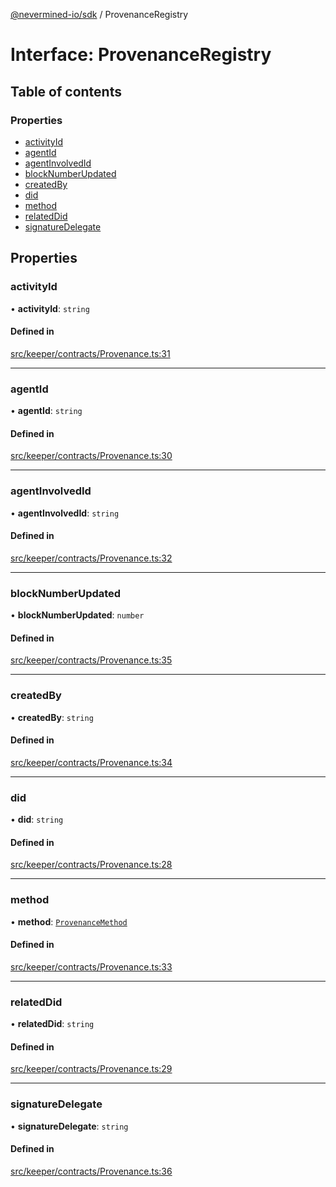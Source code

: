 [@nevermined-io/sdk](../code-reference.md) / ProvenanceRegistry

# Interface: ProvenanceRegistry

## Table of contents

### Properties

- [activityId](ProvenanceRegistry.md#activityid)
- [agentId](ProvenanceRegistry.md#agentid)
- [agentInvolvedId](ProvenanceRegistry.md#agentinvolvedid)
- [blockNumberUpdated](ProvenanceRegistry.md#blocknumberupdated)
- [createdBy](ProvenanceRegistry.md#createdby)
- [did](ProvenanceRegistry.md#did)
- [method](ProvenanceRegistry.md#method)
- [relatedDid](ProvenanceRegistry.md#relateddid)
- [signatureDelegate](ProvenanceRegistry.md#signaturedelegate)

## Properties

### activityId

• **activityId**: `string`

#### Defined in

[src/keeper/contracts/Provenance.ts:31](https://github.com/nevermined-io/sdk-js/blob/bb26f8ab/src/keeper/contracts/Provenance.ts#L31)

---

### agentId

• **agentId**: `string`

#### Defined in

[src/keeper/contracts/Provenance.ts:30](https://github.com/nevermined-io/sdk-js/blob/bb26f8ab/src/keeper/contracts/Provenance.ts#L30)

---

### agentInvolvedId

• **agentInvolvedId**: `string`

#### Defined in

[src/keeper/contracts/Provenance.ts:32](https://github.com/nevermined-io/sdk-js/blob/bb26f8ab/src/keeper/contracts/Provenance.ts#L32)

---

### blockNumberUpdated

• **blockNumberUpdated**: `number`

#### Defined in

[src/keeper/contracts/Provenance.ts:35](https://github.com/nevermined-io/sdk-js/blob/bb26f8ab/src/keeper/contracts/Provenance.ts#L35)

---

### createdBy

• **createdBy**: `string`

#### Defined in

[src/keeper/contracts/Provenance.ts:34](https://github.com/nevermined-io/sdk-js/blob/bb26f8ab/src/keeper/contracts/Provenance.ts#L34)

---

### did

• **did**: `string`

#### Defined in

[src/keeper/contracts/Provenance.ts:28](https://github.com/nevermined-io/sdk-js/blob/bb26f8ab/src/keeper/contracts/Provenance.ts#L28)

---

### method

• **method**: [`ProvenanceMethod`](../enums/ProvenanceMethod.md)

#### Defined in

[src/keeper/contracts/Provenance.ts:33](https://github.com/nevermined-io/sdk-js/blob/bb26f8ab/src/keeper/contracts/Provenance.ts#L33)

---

### relatedDid

• **relatedDid**: `string`

#### Defined in

[src/keeper/contracts/Provenance.ts:29](https://github.com/nevermined-io/sdk-js/blob/bb26f8ab/src/keeper/contracts/Provenance.ts#L29)

---

### signatureDelegate

• **signatureDelegate**: `string`

#### Defined in

[src/keeper/contracts/Provenance.ts:36](https://github.com/nevermined-io/sdk-js/blob/bb26f8ab/src/keeper/contracts/Provenance.ts#L36)
